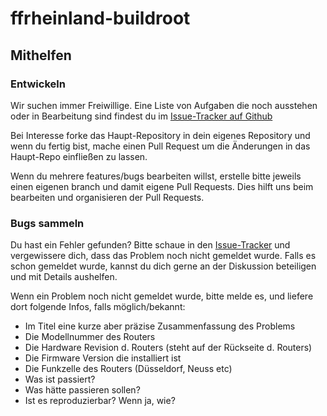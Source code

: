 # ffrheinland-buildroot

## Mithelfen

### Entwickeln
Wir suchen immer Freiwillige. Eine Liste von Aufgaben die noch ausstehen
oder in Bearbeitung sind findest du im [Issue-Tracker auf Github](https://github.com/fNordeingang/ffrheinland-buildroot/issues)

Bei Interesse forke das Haupt-Repository in dein eigenes Repository und wenn
du fertig bist, mache einen Pull Request um die Änderungen in das Haupt-Repo
einfließen zu lassen.

Wenn du mehrere features/bugs bearbeiten willst, erstelle bitte jeweils einen
eigenen branch und damit eigene Pull Requests. Dies hilft uns beim bearbeiten
und organisieren der Pull Requests.

### Bugs sammeln
Du hast ein Fehler gefunden? Bitte schaue in den [Issue-Tracker](https://github.com/fNordeingang/ffrheinland-buildroot/issues)
und vergewissere dich, dass das Problem noch nicht gemeldet wurde. Falls es
schon gemeldet wurde, kannst du dich gerne an der Diskussion beteiligen und
mit Details aushelfen.

Wenn ein Problem noch nicht gemeldet wurde, bitte melde es, und liefere dort
folgende Infos, falls möglich/bekannt:
- Im Titel eine kurze aber präzise Zusammenfassung des Problems
- Die Modellnummer des Routers
- Die Hardware Revision d. Routers (steht auf der Rückseite d. Routers)
- Die Firmware Version die installiert ist
- Die Funkzelle des Routers (Düsseldorf, Neuss etc)
- Was ist passiert?
- Was hätte passieren sollen?
- Ist es reproduzierbar? Wenn ja, wie?
